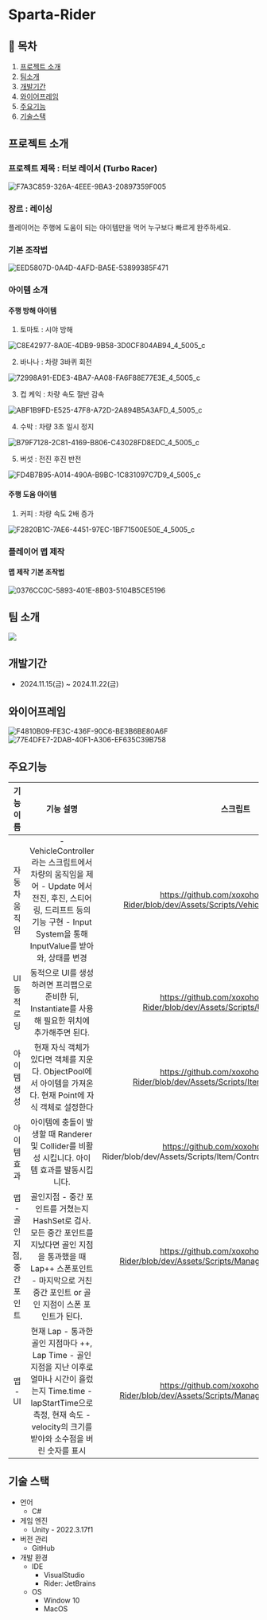 # Sparta-Rider
 
## 📖 목차
1. [프로젝트 소개](#프로젝트-소개)
2. [팀소개](#팀-소개)
3. [개발기간](#개발기간)
4. [와이어프레임](#와이어프레임)
5. [주요기능](#주요기능)
6. [기술스택](#기술스택)

## 프로젝트 소개
### 프로젝트 제목 : 터보 레이서 (Turbo Racer)
![F7A3C859-326A-4EEE-9BA3-20897359F005](https://github.com/user-attachments/assets/5c99b403-88af-4b7d-a1e3-1a3d927b565c)
### 장르 : 레이싱
플레이어는 주행에 도움이 되는 아이템만을 먹어 누구보다 빠르게 완주하세요.
### 기본 조작법
![EED5807D-0A4D-4AFD-BA5E-53899385F471](https://github.com/user-attachments/assets/1ce8eda9-68f1-4844-b5e1-d4901398f2b9)

### 아이템 소개
#### 주행 방해 아이템
1. 토마토 : 시야 방해

![C8E42977-8A0E-4DB9-9B58-3D0CF804AB94_4_5005_c](https://github.com/user-attachments/assets/c0030f88-45d6-440b-b9b3-99419ed9173b)

2. 바나나 : 차량 3바퀴 회전

![72998A91-EDE3-4BA7-AA08-FA6F88E77E3E_4_5005_c](https://github.com/user-attachments/assets/f5d1cba1-82c8-4900-8508-0b46afc6d6d4)

3. 컵 케익 : 차량 속도 절반 감속

![ABF1B9FD-E525-47F8-A72D-2A894B5A3AFD_4_5005_c](https://github.com/user-attachments/assets/2ee024c6-59cc-414b-9555-1fdc2d2748f1)

4. 수박 : 차량 3초 일시 정지

![B79F7128-2C81-4169-B806-C43028FD8EDC_4_5005_c](https://github.com/user-attachments/assets/e8ebbe15-5ed2-49ba-80c2-022780c5f655)

5. 버섯 : 전진 후진 반전

![FD4B7B95-A014-490A-B9BC-1C831097C7D9_4_5005_c](https://github.com/user-attachments/assets/f109ef8c-04ab-47eb-a19d-c699945c0e23)

#### 주행 도움 아이템
1. 커피 : 차량 속도 2배 증가

![F2820B1C-7AE6-4451-97EC-1BF71500E50E_4_5005_c](https://github.com/user-attachments/assets/5ed3c736-3822-4770-ad76-80375592154a)

### 플레이어 맵 제작
#### 맵 제작 기본 조작법
![0376CC0C-5893-401E-8B03-5104B5CE5196](https://github.com/user-attachments/assets/95eaf234-137b-4d2c-809b-7cbcbcf26ff7)

## 팀 소개
<a href="https://github.com/xoxohoon01/Sparta-Rider/graphs/contributors">
<img src = "https://contrib.rocks/image?repo=xoxohoon01/Sparta-Rider">
</a>

## 개발기간
- 2024.11.15(금) ~ 2024.11.22(금)

## 와이어프레임
![F4810B09-FE3C-436F-90C6-BE3B6BE80A6F](https://github.com/user-attachments/assets/17ea84b4-0768-4e8e-9ab1-a90d8c517d0a)
![77E4DFE7-2DAB-40F1-A306-EF635C39B758](https://github.com/user-attachments/assets/7d1ae2a0-bc6d-41f3-bc69-79c84f5b3c82)

## 주요기능
|기능 이름|기능 설명|스크립트|
|:---:|:---:|:---:|
|자동차 움직임|- VehicleController라는 스크립트에서 차량의 움직임을 제어 - Update 에서 전진, 후진, 스티어링, 드리프트 등의 기능 구현 - Input System을 통해 InputValue를 받아와, 상태를 변경|https://github.com/xoxohoon01/Sparta-Rider/blob/dev/Assets/Scripts/Vehicles/VehicleController.cs
|UI 동적 로딩 |동적으로 UI를 생성하려면 프리팹으로 준비한 뒤, Instantiate를 사용해 필요한 위치에 추가해주면 된다.|https://github.com/xoxohoon01/Sparta-Rider/blob/dev/Assets/Scripts/UI/UICreateMap.cs|
|아이템생성|현재 자식 객체가 있다면 객체를 지운다. ObjectPool에서 아이템을 가져온다. 현재 Point에 자식 객체로 설정한다|https://github.com/xoxohoon01/Sparta-Rider/blob/dev/Assets/Scripts/Item/ItemSpawnPoint.cs
|아이템효과|아이템에 충돌이 발생할 때 Randerer 및 Collider를 비활성 시킵니다. 아이템 효과를 발동시킵니다.|https://github.com/xoxohoon01/Sparta Rider/blob/dev/Assets/Scripts/Item/Controller/ItemContactController.cs
|맵  - 골인 지점, 중간 포인트|골인지점 - 중간 포인트를 거쳤는지 HashSet로 검사. 모든 중간 포인트를 지났다면 골인 지점을 통과했을 때 Lap++ 스폰포인트 - 마지막으로 거친 중간 포인트 or 골인 지점이 스폰 포인트가 된다.|https://github.com/xoxohoon01/Sparta-Rider/blob/dev/Assets/Scripts/Managers/MidPointManager.cs
|맵  - UI|현재 Lap - 통과한 골인 지점마다 ++, Lap Time - 골인 지점을 지난 이후로 얼마나 시간이 흘렀는지 Time.time - lapStartTime으로 측정, 현재 속도 - velocity의 크기를 받아와 소수점을 버린 숫자를 표시|https://github.com/xoxohoon01/Sparta-Rider/blob/dev/Assets/Scripts/Managers/MidPointManager.cs

## 기술 스택
- 언어
  - C#
- 게임 엔진
  - Unity - 2022.3.17f1
- 버전 관리
  - GitHub
- 개발 환경
  - IDE
    - VisualStudio
    - Rider: JetBrains
  - OS
    - Window 10
    - MacOS

